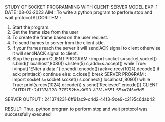 STUDY OF SOCKET PROGRAMMING WITH CLIENT-SERVER MODEL
EXP: 1
DATE :08-03-2023
AIM :
To write a python program to perform stop and wait protocol
ALGORITHM :
1. Start the program.
2. Get the frame size from the user
3. To create the frame based on the user request.
4. To send frames to server from the client side.
5. If your frames reach the server it will send ACK signal to client otherwise it will sendNACK signal to client.
6. Stop the program
CLIENT PROGRAM :
import socket
s=socket.socket()
s.bind(('localhost',8080))
s.listen(5)
c,addr=s.accept()
while True:
	i=input("ENter a data:")
	c.send(i.encode())
	ack=c.recv(1024).decode()
	if ack:
		print(ack)
		continue
	else:
		c.close()
		break
SERVER PROGRAM :
import socket
s=socket.socket()
s.connect(('localhost',8080))
while True:
	print(s.recv(1024).decode())
	s.send("Recieved".encode())
CLIENT OUTPUT :
241374228-776252bb-9f63-4361-b551-55aa746effd5

SERVER OUTPUT :
241374231-6ff91ac9-c4d2-44f3-9ce9-c2195c6dab42

RESULT:
Thus, python program to perform stop and wait protocol was successfully executed
